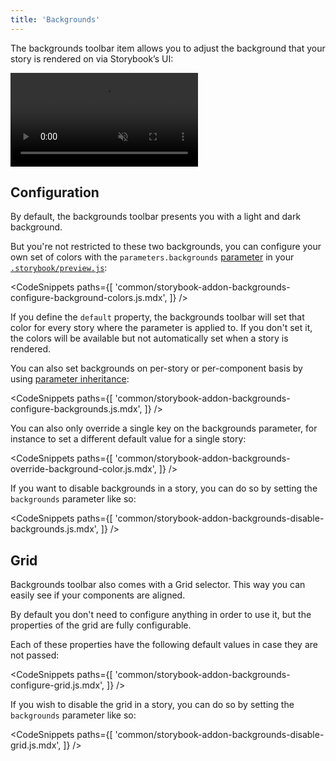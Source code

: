 ```yaml
---
title: 'Backgrounds'
---
```


The backgrounds toolbar item allows you to adjust the background that your story is rendered on via Storybook’s UI:

<video autoPlay muted playsInline loop>
  <source
    src="addon-backgrounds-optimized.mp4"
    type="video/mp4"
  />
</video>

## Configuration

By default, the backgrounds toolbar presents you with a light and dark background.

But you're not restricted to these two backgrounds, you can configure your own set of colors with the `parameters.backgrounds` [parameter](../writing-stories/parameters.md) in your [`.storybook/preview.js`](../configure/overview.md#configure-story-rendering):

<!-- prettier-ignore-start -->

<CodeSnippets
  paths={[
    'common/storybook-addon-backgrounds-configure-background-colors.js.mdx',
  ]}
/>

<!-- prettier-ignore-end -->

If you define the `default` property, the backgrounds toolbar will set that color for every story where the parameter is applied to. If you don't set it, the colors will be available but not automatically set when a story is rendered.

You can also set backgrounds on per-story or per-component basis by using [parameter inheritance](../writing-stories/parameters.md#component-parameters):

<!-- prettier-ignore-start -->

<CodeSnippets
  paths={[
    'common/storybook-addon-backgrounds-configure-backgrounds.js.mdx',
  ]}
/>

<!-- prettier-ignore-end -->

You can also only override a single key on the backgrounds parameter, for instance to set a different default value for a single story:

<!-- prettier-ignore-start -->

<CodeSnippets
  paths={[
    'common/storybook-addon-backgrounds-override-background-color.js.mdx',
  ]}
/>

<!-- prettier-ignore-end -->

If you want to disable backgrounds in a story, you can do so by setting the `backgrounds` parameter like so:

<!-- prettier-ignore-start -->

<CodeSnippets
  paths={[
    'common/storybook-addon-backgrounds-disable-backgrounds.js.mdx',
  ]}
/>

<!-- prettier-ignore-end -->

## Grid

Backgrounds toolbar also comes with a Grid selector. This way you can easily see if your components are aligned.

By default you don't need to configure anything in order to use it, but the properties of the grid are fully configurable. 

Each of these properties have the following default values in case they are not passed:

<!-- prettier-ignore-start -->

<CodeSnippets
  paths={[
    'common/storybook-addon-backgrounds-configure-grid.js.mdx',
  ]}
/>

<!-- prettier-ignore-end -->

If you wish to disable the grid in a story, you can do so by setting the `backgrounds` parameter like so:

<!-- prettier-ignore-start -->

<CodeSnippets
  paths={[
    'common/storybook-addon-backgrounds-disable-grid.js.mdx',
  ]}
/>

<!-- prettier-ignore-end -->
